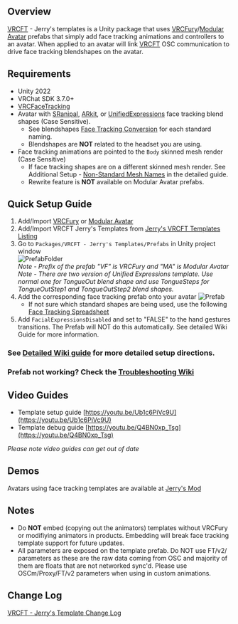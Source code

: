 ## Overview

[VRCFT](https://github.com/benaclejames/VRCFaceTracking) - Jerry's templates is a Unity package that uses [VRCFury](https://vrcfury.com/download)/[Modular Avatar](https://modular-avatar.nadena.dev/) prefabs that simply add face tracking animations and controllers to an avatar. When applied to an avatar will link [VRCFT](https://github.com/benaclejames/VRCFaceTracking) OSC communication to drive face tracking blendshapes on the avatar. 

## Requirements
* Unity 2022
* VRChat SDK 3.7.0+ 
* [VRCFaceTracking](https://docs.vrcft.io/docs/intro/getting-started) 
* Avatar with [SRanipal](https://docs.vrcft.io/docs/v4.0/category/intermediate), [ARkit](https://arkit-face-blendshapes.com/), or [UnifiedExpressions](https://docs.vrcft.io/docs/tutorial-avatars/tutorial-avatars-extras/unified-blendshapes) face tracking blend shapes (Case Sensitive). 
   * See blendshapes [Face Tracking Conversion](https://docs.google.com/spreadsheets/d/118jo960co3Mgw8eREFVBsaJ7z0GtKNr52IB4Bz99VTA/edit) for each standard naming.
   * Blendshapes are __NOT__ related to the headset you are using.
* Face tracking animations are pointed to the ```Body``` skinned mesh render (Case Sensitive)
   * If face tracking shapes are on a different skinned mesh render. See Additional Setup - [Non-Standard Mesh Names](https://github.com/Adjerry91/VRCFaceTracking-Templates/wiki/Face-Tracking-Template-Setup#additional-setup---non-standard-mesh-names) in the detailed guide.
   * Rewrite feature is __NOT__ available on Modular Avatar prefabs.

## Quick Setup Guide

1. Add/Import [VRCFury](https://vrcfury.com/download) or [Modular Avatar](https://modular-avatar.nadena.dev/)
2. Add/Import VRCFT Jerry's Templates from [Jerry's VRCFT Templates Listing](https://adjerry91.github.io/VRCFaceTracking-Templates/)
3. Go to ```Packages/VRCFT - Jerry's Templates/Prefabs``` in Unity project window\
![PrefabFolder](https://github.com/user-attachments/assets/0421d5d7-c237-46e1-82be-a6e05ef9a5d8)\
   _Note - Prefix of the prefab "VF" is VRCFury and "MA" is Modular Avatar_\
   _Note - There are two version of Unified Expressions template. Use normal one for TongueOut blend shape and use TongueSteps for TongueOutStep1 and TongueOutStep2 blend shapes._
4. Add the corresponding face tracking prefab onto your avatar
![Prefab](https://github.com/user-attachments/assets/5b48ab3d-5291-4cdc-ba60-718a12b32b5f)
   * If not sure which standard shapes are being used, use the following [Face Tracking Spreadsheet](https://docs.google.com/spreadsheets/d/118jo960co3Mgw8eREFVBsaJ7z0GtKNr52IB4Bz99VTA/edit?usp=sharing)
5. Add ```FacialExpressionsDisabled``` and set to "FALSE" to the hand gestures transitions. The Prefab will NOT do this automatically. See detailed Wiki Guide for more information.

### See [Detailed Wiki guide](https://github.com/Adjerry91/VRCFaceTracking-Templates/wiki/Face-Tracking-Template-Setup) for more detailed setup directions.

### Prefab not working? Check the [Troubleshooting Wiki](https://github.com/Adjerry91/VRCFaceTracking-Templates/wiki/Troubleshooting)

## Video Guides
- Template setup guide [https://youtu.be/Ub1c6PiVc9U](https://youtu.be/Ub1c6PiVc9U)
- Template debug guide [https://youtu.be/Q4BN0xp_Tsg](https://youtu.be/Q4BN0xp_Tsg)

_Please note video guides can get out of date_

## Demos

Avatars using face tracking templates are available at [Jerry's Mod](https://vrchat.com/home/launch?worldId=wrld_b24fbb7c-9369-4cff-9242-32a35d44a8e8)

## Notes

* Do __NOT__ embed (copying out the animators) templates without VRCFury or modifiying animators in products. Embedding will break face tracking template support for future updates.
* All parameters are exposed on the template prefab. Do NOT use FT/v2/ parameters as these are the raw data coming from OSC and majority of them are floats that are not networked sync'd. Please use OSCm/Proxy/FT/v2 parameters when using in custom animations.

## Change Log
[VRCFT - Jerry's Template Change Log](https://github.com/Adjerry91/VRCFaceTracking-Templates/blob/main/Packages/adjerry91.vrcft.templates/CHANGELOG.md)
